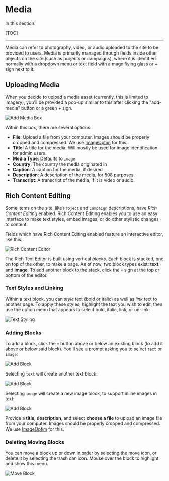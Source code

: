 <h1>Media</h1>
In this section:

[TOC]

<hr>

Media can refer to photography, video, or audio uploaded to the site to be provided to users. Media is primarily managed through fields inside other objects on the site (such as projects or campaigns), where it is identified normally with a dropdown menu or text field with a magnifiying glass or + sign next to it.

## Uploading Media
When you decide to upload a media asset (currently, this is limited to imagery), you'll be provided a pop-up similar to this after clicking the "add-media" button or a green + sign.

![Add Media Box](images/addmediabox.png)

Within this box, there are several options:

- **File**: Upload a file from your computer. Images should be properly cropped and compressed. We use [ImageOptim](https://imageoptim.com/) for this.
- **Title**: A title for the media. Will mostly be used for image identification for admin users.
- **Media Type**: Defaults to `image`
- **Country**: The country the media originated in
- **Caption**: A caption for the media, if desired
- **Description**: A description of the media, for 508 purposes
- **Transcript**: A transcript of the media, if it is video or audio.

## Rich Content Editing
Some items on the site, like `Project` and `Campaign` descriptions, have _Rich Content Editing_ enabled. Rich Content Editing enables you to use an easy interface to make text styles, embed images, or do other stylistic changes to content. 

Fields which have Rich Content Editing enabled feature an interactive editor, like this:

![Rich Content Editor](images/rich_content_editor.png)

The Rich Text Editor is built using vertical _blocks_. Each block is stacked, one on top of the other, to make a page. As of now, two block types exist: **text** and **image**. To add another block to the stack, click the `+` sign at the top or bottom of the editor.

### Text Styles and Linking
Within a text block, you can _style_ text (bold or italic) as well as _link_ text to another page. To apply these styles, highlight the text you wish to edit, then use the option menu that appears to select bold, italic, link, or un-link:

![Text Styling](images/edit_text_style.png)


### Adding Blocks
To add a block, click the `+` button above or below an existing block (to add it above or below said block). You'll see a prompt asking you to select `text` or `image`:

![Add Block](images/add_block.png)

Selecting `text` will create another text block:

![Add Block](images/new_text_block.png)

Selecting `image` will create a new image block, to support inline images in text:

![Add Block](images/new_image_block.png)

Provide a **title**, **description**, and select **choose a file** to upload an image file from your computer. Images should be properly cropped and compressed. We use [ImageOptim](https://imageoptim.com/) for this.

### Deleting Moving Blocks
You can move a block up or down in order by selecting the move icon, or delete it by selecting the trash can icon. Mouse over the block to highlight and show this menu.

![Move Block](images/move_block.png)